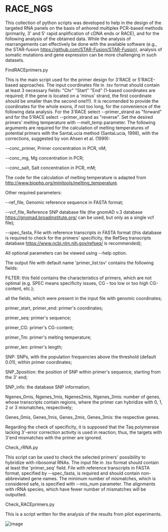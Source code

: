 # RACE_NGS
This collection of python scripts was developed to help in the design of the targeted RNA panels on the basis of anhored multiplex PCR-based methods (primarily, 3' and 5' rapid anplification of cDNA ends or RACE), and for the following analysis of the obtained data. While the analysis of rearrangements can effectively be done with the available software (e.g., the STAR-fusion https://github.com/STAR-Fusion/STAR-Fusion), analysis of somatic mutations and gene expression can be more challenging in such datasets.

FindRACEprimers.py 

This is the main script used for the primer design for 3'RACE or 5'RACE-based approaches. The input coordinates file in .tsv format should contain at least 3 necessary fields: "Chr"	"Start"	"End" (1-based coordinates are required; if the gene is located on a 'minus' strand, the first coordinate should be smaller than the second one!!!). It is recomended to provide the coordinates for the whole exons, if not too long, for the convenience of the following data analysis. For the 3'RACE select --primer_strand as "forward" and for the 5'RACE select --primer_strand as "reverse". Set the desired primers' melting temperature with --melt_temp parameter. The following arguments are required for the calculation of melting temperatures of potential primers with the SantaLucia method (SantaLucia, 1998), with the corrections, suggested by von Ahsen et al. (1999): 

  --conc_primer, Primer concentration in PCR, nM;
  
  --conc_mg, Mg concentration in PCR;
  
  --conc_salt, Salt concentration in PCR, mM;
  
The code for the calculation of melting temperature is adapted from http://www.biophp.org/minitools/melting_temperature. 

Other required parameters:

  --ref_file, Genomic reference sequence in FASTA format;
  
  --vcf_file, Reference SNP database file (the gnomAD v.3 database https://gnomad.broadinstitute.org/ can be used, but only as a single vcf file);
  
  --spec_fasta, File with reference transcripts in FASTA format (this database is required to check for the primers' specificity, the RefSeq transcripts database https://www.ncbi.nlm.nih.gov/refseq/ is recommended);

All optional parameters can be viewed using --help option.

The output file with default name 'primer_list.tsv' contains the following fields:

FILTER: this field contains the characteristics of primers, which are not optimal (e.g. SPEC means specificity issues, CG - too low or too high CG-content, etc.);

all the fields, which were present in the input file with genomic coordinates;

primer_start, primer_end: primer's coordinates;	

primer_seq: primer's sequence;

primer_CG: primer's CG-content;

primer_Tm: primer's melting temperature;

primer_len: primer's length;

SNP: SNPs, with the population frequencies above the threshold (default 0.01), within primer coordinates; 

SNP_3position: the position of SNP within primer's sequence, starting from the 3' end; 

SNP_info: the database SNP information;

Ngenes_0mis, Ngenes_1mis, Ngenes2mis, Ngenes_3mis: number of genes, whose transcripts contain regions, where the primer can hybridize with 0, 1, 2 or 3 mismatches, respectively;

Genes_0mis, Genes_1mis, Genes_2mis, Genes_3mis: the respective genes.

Regarding the check of specificity, it is supposed that the Taq polymerase lacking 3'-error correction activity is used in reaction; thus, the targets with 3'end mismatches with the primer are ignored.



Check_rRNA.py

This script can be used to check the selected primers' possibility to hybridize with ribosomal RNAs. The input file in .tsv format should contain at least the 'primer_seq' field. File with reference transcripts in FASTA format, specified by --spec_fasta, is required and should contain non-abbreviated gene names. The minimum number of mismatches, which is considered safe, is specified with --mis_num parameter. The alignments with rRNA species, which have fewer number of mismatches will be outputted. 


Check_RACEprimers.py

This is a script written for the analysis of the results from pilot experiments.

![image](https://github.com/MitiushkinaNV/RACE_NGS/assets/96590759/372639ee-f20a-48fa-bc00-1783ea5a2a9f)


